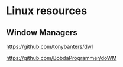 # Linux resources

## Window Managers

<https://github.com/tonybanters/dwl>

https://github.com/BobdaProgrammer/doWM
